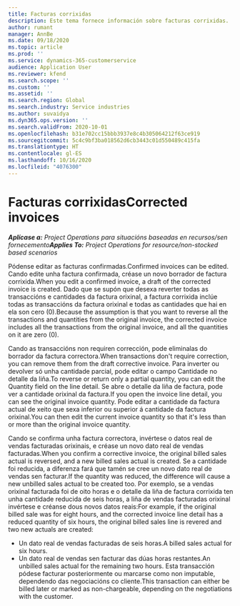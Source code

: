 ```yaml
---
title: Facturas corrixidas
description: Este tema fornece información sobre facturas corrixidas.
author: rumant
manager: AnnBe
ms.date: 09/18/2020
ms.topic: article
ms.prod: ''
ms.service: dynamics-365-customerservice
audience: Application User
ms.reviewer: kfend
ms.search.scope: ''
ms.custom: ''
ms.assetid: ''
ms.search.region: Global
ms.search.industry: Service industries
ms.author: suvaidya
ms.dyn365.ops.version: ''
ms.search.validFrom: 2020-10-01
ms.openlocfilehash: b31e702cc15bbb3937e8c4b305064212f63ce919
ms.sourcegitcommit: 5c4c9bf3ba018562d6cb3443c01d550489c415fa
ms.translationtype: HT
ms.contentlocale: gl-ES
ms.lasthandoff: 10/16/2020
ms.locfileid: "4076300"
---
```

# <a name="corrected-invoices"></a><span data-ttu-id="ae316-103">Facturas corrixidas</span><span class="sxs-lookup"><span data-stu-id="ae316-103">Corrected invoices</span></span>

<span data-ttu-id="ae316-104">_**Aplícase a:** Project Operations para situacións baseadas en recursos/sen fornecemento_</span><span class="sxs-lookup"><span data-stu-id="ae316-104">_**Applies To:** Project Operations for resource/non-stocked based scenarios_</span></span>

<span data-ttu-id="ae316-105">Pódense editar as facturas confirmadas.</span><span class="sxs-lookup"><span data-stu-id="ae316-105">Confirmed invoices can be edited.</span></span> <span data-ttu-id="ae316-106">Cando edite unha factura confirmada, créase un novo borrador de factura corrixida.</span><span class="sxs-lookup"><span data-stu-id="ae316-106">When you edit a confirmed invoice, a draft of the corrected invoice is created.</span></span> <span data-ttu-id="ae316-107">Dado que se supón que desexa reverter todas as transaccións e cantidades da factura orixinal, a factura corrixida inclúe todas as transaccións da factura orixinal e todas as cantidades que hai en ela son cero (0).</span><span class="sxs-lookup"><span data-stu-id="ae316-107">Because the assumption is that you want to reverse all the transactions and quantities from the original invoice, the corrected invoice includes all the transactions from the original invoice, and all the quantities on it are zero (0).</span></span>

<span data-ttu-id="ae316-108">Cando as transaccións non requiren corrección, pode eliminalas do borrador da factura correctora.</span><span class="sxs-lookup"><span data-stu-id="ae316-108">When transactions don't require correction, you can remove them from the draft corrective invoice.</span></span> <span data-ttu-id="ae316-109">Para inverter ou devolver só unha cantidade parcial, pode editar o campo Cantidade no detalle da liña.</span><span class="sxs-lookup"><span data-stu-id="ae316-109">To reverse or return only a partial quantity, you can edit the Quantity field on the line detail.</span></span> <span data-ttu-id="ae316-110">Se abre o detalle da liña de factura, pode ver a cantidade orixinal da factura.</span><span class="sxs-lookup"><span data-stu-id="ae316-110">If you open the invoice line detail, you can see the original invoice quantity.</span></span> <span data-ttu-id="ae316-111">Pode editar a cantidade da factura actual de xeito que sexa inferior ou superior á cantidade da factura orixinal.</span><span class="sxs-lookup"><span data-stu-id="ae316-111">You can then edit the current invoice quantity so that it's less than or more than the original invoice quantity.</span></span>

<span data-ttu-id="ae316-112">Cando se confirma unha factura correctora, invértese o datos real de vendas facturadas orixinais, e créase un novo dato real de vendas facturadas.</span><span class="sxs-lookup"><span data-stu-id="ae316-112">When you confirm a corrective invoice, the original billed sales actual is reversed, and a new billed sales actual is created.</span></span> <span data-ttu-id="ae316-113">Se a cantidade foi reducida, a diferenza fará que tamén se cree un novo dato real de vendas sen facturar.</span><span class="sxs-lookup"><span data-stu-id="ae316-113">If the quantity was reduced, the difference will cause a new unbilled sales actual to be created too.</span></span> <span data-ttu-id="ae316-114">Por exemplo, se a vendas orixinal facturada foi de oito horas e o detalle da liña de factura corrixida ten unha cantidade reducida de seis horas, a liña de vendas facturadas orixinal invértese e créanse dous novos datos reais:</span><span class="sxs-lookup"><span data-stu-id="ae316-114">For example, if the original billed sale was for eight hours, and the corrected invoice line detail has a reduced quantity of six hours, the original billed sales line is revered and two new actuals are created:</span></span>

- <span data-ttu-id="ae316-115">Un dato real de vendas facturadas de seis horas.</span><span class="sxs-lookup"><span data-stu-id="ae316-115">A billed sales actual for six hours.</span></span>
- <span data-ttu-id="ae316-116">Un dato real de vendas sen facturar das dúas horas restantes.</span><span class="sxs-lookup"><span data-stu-id="ae316-116">An unbilled sales actual for the remaining two hours.</span></span> <span data-ttu-id="ae316-117">Esta transacción pódese facturar posteriormente ou marcarse como non imputable, dependendo das negociacións co cliente.</span><span class="sxs-lookup"><span data-stu-id="ae316-117">This transaction can either be billed later or marked as non-chargeable, depending on the negotiations with the customer.</span></span>
